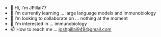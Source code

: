 - 👋 Hi, I'm JPillai77 
- 🌱 I’m currently learning ... large language models and immunobiology
- 👯 I’m looking to collaborate on ... nothing at the moment
- 👀 I'm interested in ... immunobiology
- 📫 How to reach me ... joshpillai949@gmail.com
